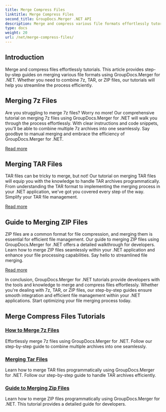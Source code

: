 ```yaml
---
title: Merge Compress Files
linktitle: Merge Compress Files
second_title: GroupDocs.Merger .NET API
description: Merge and compress various file formats effortlessly tutorials. Learn to combine 7z, TAR, and ZIP files seamlessly with our step-by-step guides.
type: docs
weight: 20
url: /net/merge-compress-files/
---
```

## Introduction


Merge and compress files effortlessly tutorials. This article provides step-by-step guides on merging various file formats using GroupDocs.Merger for .NET. Whether you need to combine 7z, TAR, or ZIP files, our tutorials will help you streamline the process efficiently.

## Merging 7z Files

Are you struggling to merge 7z files? Worry no more! Our comprehensive tutorial on merging 7z files using GroupDocs.Merger for .NET will walk you through the process effortlessly. With clear instructions and code snippets, you'll be able to combine multiple 7z archives into one seamlessly. Say goodbye to manual merging and embrace the efficiency of GroupDocs.Merger for .NET.

[Read more](./merge-7z-files/)

## Merging TAR Files

TAR files can be tricky to merge, but not! Our tutorial on merging TAR files will equip you with the knowledge to handle TAR archives programmatically. From understanding the TAR format to implementing the merging process in your .NET application, we've got you covered every step of the way. Simplify your TAR file management.

[Read more](./merging-tar-files/)

## Guide to Merging ZIP Files

ZIP files are a common format for file compression, and merging them is essential for efficient file management. Our guide to merging ZIP files using GroupDocs.Merger for .NET offers a detailed walkthrough for developers. Learn how to merge ZIP files seamlessly within your .NET application and enhance your file processing capabilities. Say hello to streamlined file merging.

[Read more](./guide-merging-zip-files/)

In conclusion, GroupDocs.Merger for .NET tutorials provide developers with the tools and knowledge to merge and compress files effortlessly. Whether you're dealing with 7z, TAR, or ZIP files, our step-by-step guides ensure smooth integration and efficient file management within your .NET applications. Start optimizing your file merging process today.
## Merge Compress Files Tutorials
### [How to Merge 7z Files](./merge-7z-files/)
Effortlessly merge 7z files using GroupDocs.Merger for .NET. Follow our step-by-step guide to combine multiple archives into one seamlessly.
### [Merging Tar Files](./merging-tar-files/)
Learn how to merge TAR files programmatically using GroupDocs.Merger for .NET. Follow our step-by-step guide to handle TAR archives efficiently.
### [Guide to Merging Zip Files](./guide-merging-zip-files/)
Learn how to merge ZIP files programmatically using GroupDocs.Merger for .NET. This tutorial provides a detailed guide for developers.